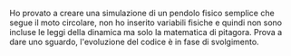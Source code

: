 Ho provato a creare una simulazione di un pendolo fisico semplice che segue il moto circolare, non ho inserito variabili fisiche e quindi non sono incluse le leggi della dinamica ma solo la matematica di pitagora.
Prova a dare uno sguardo, l'evoluzione del codice è in fase di svolgimento.
